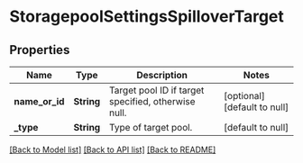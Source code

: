 # StoragepoolSettingsSpilloverTarget

## Properties
Name | Type | Description | Notes
------------ | ------------- | ------------- | -------------
**name_or_id** | **String** | Target pool ID if target specified, otherwise null. | [optional] [default to null]
**_type** | **String** | Type of target pool. | [default to null]

[[Back to Model list]](../README.md#documentation-for-models) [[Back to API list]](../README.md#documentation-for-api-endpoints) [[Back to README]](../README.md)


